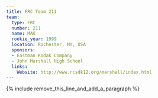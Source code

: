 ```yaml
---
title: FRC Team 211
team:
  type: FRC
  number: 211
  name: MAK
  rookie_year: 1999
  location: Rochester, NY, USA
  sponsors:
  - Eastman Kodak Company
  - John Marshall High School
  links:
    Website: http://www.rcsdk12.org/marshall/index.html
---
```


{% include remove_this_line_and_add_a_paragraph %}